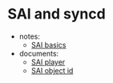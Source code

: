 # SAI and syncd
* notes:
    * [SAI basics](https://github.com/lolyu/aoi/blob/master/sonic/sonic-sairedis/sai_basics.md)
* documents:
    * [SAI player](https://github.com/sonic-net/SONiC/wiki/How-to-Use-SAI-Player)
    * [SAI object id](https://github.com/opencomputeproject/SAI/blob/master/doc/SAI-Proposal-7-UOID.md)
